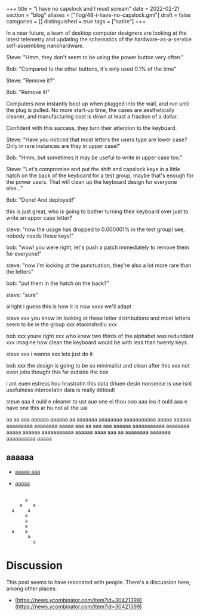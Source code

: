 +++
title = "I have no capslock and I must scream"
date = 2022-02-21
section = "blog"
aliases = ["/log/48-i-have-no-capslock.gmi"]
draft = false
categories = []
distinguished = true
tags = ["satire"]
+++


In a near future, a team of desktop computer designers are looking at the latest telemetry and updating the schematics of the hardware-as-a-service self-assembling nanohardware.

Steve: "Hmm, they don't seem to be using the power button very often."

Bob: "Compared to the other buttons, it's only used 0.1% of the time"

Steve: "Remove it?"

Bob: "Remove it!"

Computers now instantly boot up when plugged into the wall, and run until the plug is pulled. No more start-up time, the cases are aesthetically cleaner, and manufacturing cost is down at least a fraction of a dollar. 

Confident with this success, they turn their attention to the keyboard.

Steve: "Have you noticed that most letters the users type are lower case? Only in rare instances are they in upper case!"

Bob: "Hmm, but sometimes it may be useful to write in upper case too."

Steve: "Let's compromise and put the shift and capslock keys in a little hatch on the back of the keyboard for a test group, maybe that's enough for the power users. That will clean up the keyboard design for everyone else..."

Bob: "Done! And deployed!"

this is just great, who is going to bother turning their keyboard over just to write an upper case letter?

steve: "now the usage has dropped to 0.000001% in the test group! see, nobody needs those keys!"

bob: "wow! you were right, let's push a patch immediately to remove them for everyone!"

steve: "now i'm looking at the punctuation, they're also a lot more rare than the letters"

bob: "put them in the hatch on the back?"

steve: "sure"

alright i guess this is how it is now xxxx we'll adapt

steve xxx you know im looking at these letter distributions and most letters seem to be in the group xxx etaoinshrdlu xxx 

bob xxx youre right xxx who knew two thirds of the alphabet was redundant xxx imagine how clean the keyboard would be with less than twenty keys

steve xxx i wanna xxx lets just do it

bob xxx the design is going to be so minimalist and clean after this xxx not even jobs thought this far outside the box


i ant euen estress hou hrustratin this data driuen desin nonsense is use isnt usefulness interoetatin data is really dittioult

steue  aaa  it ould e oleaner to ust aue one ei thou
ooo  aaa  iea it ould aaa e have one this ar hu not all the uai


aa aa aaa aaaaaa aaaaaa aa aaaaaaa aaaaaaaa
aaaaaaaaaaa aaaaa aaaaaa aaaaaaaaa aaaaaaaa
aaaaa aaa aa aaa aaa aaaaaa aaaaaaaaaaa
aaaaaaaa aaaaa aaaaaa aaaaaaaaaaa aaaaaa aaaa
aaa aa aaaaaaaa aaaaaaa aaaaaaaaaa aaaaa

## aaaaaa

* [aaaaa aaa](https://bugzilla.mozilla.org/show_bug.cgi?id=1687635)

* [aaaaa](https://www.youtube.com/watch?v=yKxM4ToLLR8)

## 

```
       a
     a    a
  a     a
       a
       a
       a
  a    a
        a
          a
```

# Discussion

This post seems to have resonated with people. There's a discussion here, among other places:

* [https://news.ycombinator.com/item?id=30421399](https://news.ycombinator.com/item?id=30421399)

